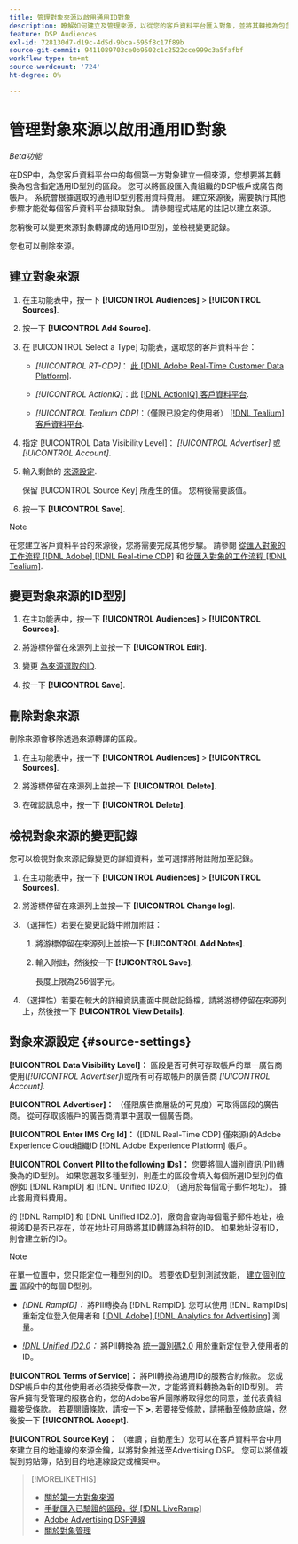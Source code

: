 ```yaml
---
title: 管理對象來源以啟用通用ID對象
description: 瞭解如何建立及管理來源，以從您的客戶資料平台匯入對象，並將其轉換為包含通用ID的區段。
feature: DSP Audiences
exl-id: 728130d7-d19c-4d5d-9bca-695f8c17f89b
source-git-commit: 9411089703ce0b9502c1c2522cce999c3a5fafbf
workflow-type: tm+mt
source-wordcount: '724'
ht-degree: 0%

---
```


# 管理對象來源以啟用通用ID對象

*Beta功能*

在DSP中，為您客戶資料平台中的每個第一方對象建立一個來源，您想要將其轉換為包含指定通用ID型別的區段。 您可以將區段匯入貴組織的DSP帳戶或廣告商帳戶。 系統會根據選取的通用ID型別套用資料費用。 建立來源後，需要執行其他步驟才能從每個客戶資料平台擷取對象。 請參閱程式結尾的註記以建立來源。

您稍後可以變更來源對象轉譯成的通用ID型別，並檢視變更記錄。

您也可以刪除來源。

## 建立對象來源

<!-- Not sure about this

You can create one source for each combination of universal ID partner and data visibility level.

-->

1. 在主功能表中，按一下 **[!UICONTROL Audiences]** > **[!UICONTROL Sources]**.

1. 按一下 **[!UICONTROL Add Source]**.

1. 在 [!UICONTROL Select a Type] 功能表，選取您的客戶資料平台：

   * *[!UICONTROL RT-CDP]*： [此 [!DNL Adobe Real-Time Customer Data Platform]](source-about.md).

   * *[!UICONTROL ActionIQ]*：此 [[!DNL ActionIQ] 客戶資料平台](source-about.md).

   * *[!UICONTROL Tealium CDP]*：（僅限已設定的使用者） [[!DNL Tealium] 客戶資料平台](source-about.md).

1. 指定 [!UICONTROL Data Visibility Level]： *[!UICONTROL Advertiser]* 或 *[!UICONTROL Account]*.

1. 輸入剩餘的 [來源設定](#source-settings).

   保留 [!UICONTROL Source Key] 所產生的值。 您稍後需要該值。

1. 按一下 **[!UICONTROL Save]**.

>[!NOTE]
>
>在您建立客戶資料平台的來源後，您將需要完成其他步驟。 請參閱 [從匯入對象的工作流程 [!DNL Adobe] [!DNL Real-time CDP]](source-adobe-rtcdp.md)<!-- the [activation workflow for [!DNL ActionIQ]](source-actioniq.md), --> 和 [從匯入對象的工作流程 [!DNL Tealium]](source-tealium.md).

## 變更對象來源的ID型別

<!-- Clarify this:
All changes to universal IDs translated from the source are applied after you save the the source record. For example, if a new ID is added, any hashed email addresses shared before making the changes aren't converted. Similarly, if an ID is removed, we don't delete any historical data from the segments shared through the source.

OR 

All changes to universal IDs translated from the source are applied after you save the the source record. For example, if you add a new ID type, then we convert hashed email addresses shared before making the changes to the new ID type. Similarly, if you remove an ID type, then we delete any historical IDs of that type from the segments shared through the source.

-->

1. 在主功能表中，按一下 **[!UICONTROL Audiences]** > **[!UICONTROL Sources]**.

1. 將游標停留在來源列上並按一下 **[!UICONTROL Edit]**.

1. 變更 [為來源選取的ID](#source-settings).

1. 按一下 **[!UICONTROL Save]**.

## 刪除對象來源

刪除來源會移除透過來源轉譯的區段。<!-- Will performance data for the segment still be available in any types of reports?  If yes, which? -->

1. 在主功能表中，按一下 **[!UICONTROL Audiences]** > **[!UICONTROL Sources]**.

1. 將游標停留在來源列上並按一下 **[!UICONTROL Delete]**.

1. 在確認訊息中，按一下 **[!UICONTROL Delete]**.

## 檢視對象來源的變更記錄

您可以檢視對象來源記錄變更的詳細資料，並可選擇將附註附加至記錄。

1. 在主功能表中，按一下 **[!UICONTROL Audiences]** > **[!UICONTROL Sources]**.

1. 將游標停留在來源列上並按一下 **[!UICONTROL Change log]**.

1. （選擇性）若要在變更記錄中附加附註：

   1. 將游標停留在來源列上並按一下 **[!UICONTROL Add Notes]**.

   1. 輸入附註，然後按一下 **[!UICONTROL Save]**.

      長度上限為256個字元。

1. （選擇性）若要在較大的詳細資訊畫面中開啟記錄檔，請將游標停留在來源列上，然後按一下 **[!UICONTROL View Details]**.

## 對象來源設定 {#source-settings}

**[!UICONTROL Data Visibility Level]：** 區段是否可供可存取帳戶的單一廣告商使用(*[!UICONTROL Advertiser]*)或所有可存取帳戶的廣告商 *[!UICONTROL Account]*.

**[!UICONTROL Advertiser]：** （僅限廣告商層級的可見度）可取得區段的廣告商。 從可存取該帳戶的廣告商清單中選取一個廣告商。

**[!UICONTROL Enter IMS Org Id]：** ([!DNL Real-Time CDP] 僅來源)的Adobe Experience Cloud組織ID [!DNL Adobe Experience Platform] 帳戶。

**[!UICONTROL Convert PII to the following IDs]：** 您要將個人識別資訊(PII)轉換為的ID型別。 如果您選取多種型別，則產生的區段會填入每個所選ID型別的值(例如 [!DNL RampID] 和 [!DNL Unified ID2.0] （適用於每個電子郵件地址）。 據此套用資料費用。

的 [!DNL RampID] 和 [!DNL Unified ID2.0]，廠商會查詢每個電子郵件地址，檢視該ID是否已存在，並在地址可用時將其ID轉譯為相符的ID。 如果地址沒有ID，則會建立新的ID。

>[!NOTE]
>
>在單一位置中，您只能定位一種型別的ID。 若要依ID型別測試效能， [建立個別位置](/help/dsp/campaign-management/placements/placement-create.md) 區段中的每個ID型別。

* *[!DNL RampID]：* 將PII轉換為 [!DNL RampID]. 您可以使用 [!DNL RampIDs] 重新定位登入使用者和 [[!DNL Adobe] [!DNL Analytics for Advertising]](/help/integrations/analytics/overview.md) 測量。

* *[!DNL Unified ID2.0](Beta)：* 將PII轉換為 [統一識別碼2.0](https://unifiedid.com) 用於重新定位登入使用者的ID。

<!-- Later
* *[!DNL ID5] (Beta):* To convert PII to an [!DNL ID5] ID. You can use [!DNL ID5] IDs for retargeting logging-in users and for [[!DNL Adobe] [!DNL Analytics for Advertising]](/help/integrations/analytics/overview.md) measurement.

-->

**[!UICONTROL Terms of Service]：** 將PII轉換為通用ID的服務合約條款。 您或DSP帳戶中的其他使用者必須接受條款一次，才能將資料轉換為新的ID型別。 若客戶擁有受管理的服務合約，您的Adobe客戶團隊將取得您的同意，並代表貴組織接受條款。 若要閱讀條款，請按一下 **>**. 若要接受條款，請捲動至條款底端，然後按一下 **[!UICONTROL Accept]**.

**[!UICONTROL Source Key]：** （唯讀；自動產生）您可以在客戶資料平台中用來建立目的地連線的來源金鑰，以將對象推送至Advertising DSP。 您可以將值複製到剪貼簿，貼到目的地連線設定或檔案中。

>[!MORELIKETHIS]
>
>* [關於第一方對象來源](source-about.md)
>* [手動匯入已驗證的區段，從 [!DNL LiveRamp]](/help/dsp/audiences/sources/source-import-liveramp-segments.md)
>* [Adobe Advertising DSP連線](https://experienceleague.adobe.com/docs/experience-platform/destinations/catalog/advertising/adobe-advertising-cloud-connection.html)
>* [關於對象管理](/help/dsp/audiences/audience-about.md)
